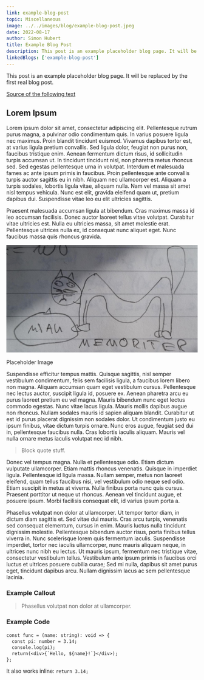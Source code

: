 ```yaml
---
link: example-blog-post
topic: Miscellaneous
image: ../../images/blog/example-blog-post.jpeg
date: 2022-08-17
author: Simon Hubert
title: Example Blog Post
description: This post is an example placeholder blog page. It will be replaced by the first real blog post.
linkedBlogs: ['example-blog-post']
---
```


This post is an example placeholder blog page. It will be replaced by the first real blog post.

[Source of the following text]('https://www.lipsum.com/feed/html)
            
## Lorem Ipsum

Lorem ipsum dolor sit amet, consectetur adipiscing elit. Pellentesque rutrum purus magna, a pulvinar odio condimentum quis. In varius posuere ligula nec maximus. Proin blandit tincidunt euismod. Vivamus dapibus tortor est, at varius ligula pretium convallis. Sed ligula dolor, feugiat non purus non, faucibus tristique enim. Aenean fermentum dictum risus, id sollicitudin turpis accumsan ut. In tincidunt tincidunt nisl, non pharetra metus rhoncus sed. Sed egestas pellentesque urna in volutpat. Interdum et malesuada fames ac ante ipsum primis in faucibus. Proin pellentesque ante convallis turpis auctor sagittis eu in nibh. Aliquam nec ullamcorper est. Aliquam a turpis sodales, lobortis ligula vitae, aliquam nulla. Nam vel massa sit amet nisl tempus vehicula. Nunc est elit, gravida eleifend quam ut, pretium dapibus dui. Suspendisse vitae leo eu elit ultricies sagittis.

Praesent malesuada accumsan ligula at bibendum. Cras maximus massa id leo accumsan facilisis. Donec auctor laoreet tellus vitae volutpat. Curabitur vitae ultricies est. Nulla eu ultricies massa, sit amet molestie erat. Pellentesque ultrices nulla ex, id consequat nunc aliquet eget. Nunc faucibus massa quis rhoncus gravida.

![placeholder](../../images/blog/example-blog-post/example-blog-post.jpeg)
<figcaption>Placeholder Image</figcaption>

Suspendisse efficitur tempus mattis. Quisque sagittis, nisl semper vestibulum condimentum, felis sem facilisis ligula, a faucibus lorem libero non magna. Aliquam accumsan quam eget vestibulum cursus. Pellentesque nec lectus auctor, suscipit ligula id, posuere ex. Aenean pharetra arcu eu purus laoreet pretium eu vel magna. Mauris bibendum nunc eget lectus commodo egestas. Nunc vitae lacus ligula. Mauris mollis dapibus augue non rhoncus. Nullam sodales mauris id sapien aliquam blandit. Curabitur ut est id purus placerat dignissim non sodales dolor. Ut condimentum justo eu ipsum finibus, vitae dictum turpis ornare. Nunc eros augue, feugiat sed dui in, pellentesque faucibus nulla. Cras lobortis iaculis aliquam. Mauris vel nulla ornare metus iaculis volutpat nec id nibh.

> Block quote stuff.

Donec vel tempus magna. Nulla et pellentesque odio. Etiam dictum vulputate ullamcorper. Etiam mattis rhoncus venenatis. Quisque in imperdiet ligula. Pellentesque id ligula massa. Nullam semper, metus non laoreet eleifend, quam tellus faucibus nisi, vel vestibulum odio neque sed odio. Etiam suscipit in metus at viverra. Nulla finibus porta nunc quis cursus. Praesent porttitor ut neque ut rhoncus. Aenean vel tincidunt augue, et posuere ipsum. Morbi facilisis consequat elit, id varius ipsum porta a.

Phasellus volutpat non dolor at ullamcorper. Ut tempor tortor diam, in dictum diam sagittis et. Sed vitae dui mauris. Cras arcu turpis, venenatis sed consequat elementum, cursus in enim. Mauris luctus nulla tincidunt dignissim molestie. Pellentesque bibendum auctor risus, porta finibus tellus viverra in. Nunc scelerisque lorem quis fermentum iaculis. Suspendisse imperdiet, tortor nec iaculis ullamcorper, nunc mauris aliquam neque, in ultrices nunc nibh eu lectus. Ut mauris ipsum, fermentum nec tristique vitae, consectetur vestibulum tellus. Vestibulum ante ipsum primis in faucibus orci luctus et ultrices posuere cubilia curae; Sed mi nulla, dapibus sit amet purus eget, tincidunt dapibus arcu. Nullam dignissim lacus ac sem pellentesque lacinia.

### Example Callout

<blockquote class='callout' icon='&#128161;'>
Phasellus volutpat non dolor at ullamcorper.
</blockquote>

### Example Code
```tsx
const func = (name: string): void => {
  const pi: number = 3.14;
  console.log(pi);
  return(<div>{`Hello, ${name}!`}</div>);
};
```

It also works inline: `return 3.14;`